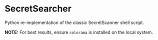 # SecretSearcher
Python re-implementation of the classic SecretScanner shell script.

**NOTE:** For best results, ensure `colorama` is installed on the local system.
